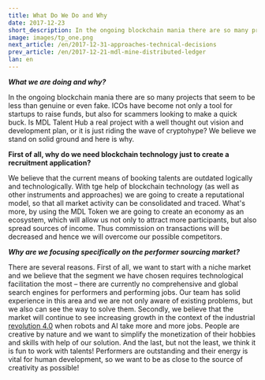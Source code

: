 ```yaml
---
title: What Do We Do and Why
date: 2017-12-23
short_description: In the ongoing blockchain mania there are so many projects that seem to be less than genuine or even fake
image: images/tp_one.png
next_article: /en/2017-12-31-approaches-technical-decisions
prev_article: /en/2017-12-21-mdl-mine-distributed-ledger
lan: en
---
```


***What we are doing and why?***

In the ongoing blockchain mania there are so many projects that seem to be less than genuine or even fake. ICOs have become not only a tool for startups to raise funds, but also for scammers looking to make a quick buck. Is MDL Talent Hub a real project with a well thought out vision and development plan, or it is just riding the wave of cryptohype? We believe we stand on solid ground and here is why. 

**First of all, why do we need blockchain technology just to create a recruitment application?** 

We believe that the current means of booking talents are outdated logically and technologically. With tge help of blockchain technology (as well as other instruments and approaches) we are going to create a reputational model, so that all market activity can be consolidated and traced. What's more, by using the MDL Token we are going to create an economy as an ecosystem, which will allow us not only to attract more participants, but also spread sources of income. Thus commission on transactions will be decreased and hence we will overcome our possible competitors. 

***Why are we focusing specifically on the performer sourcing market?***

There are several reasons.  First of all, we want to start with a niche market and we believe that the segment we have chosen requires technological facilitation the most – there are currently no comprehensive and global search engines for performers and performing jobs. Our team has solid experience in this area and we are not only aware of existing problems, but we also can see the way to solve them. 
Secondly, we believe that the market will continue to see increasing growth in the context of the industrial <a href="https://en.wikipedia.org/wiki/Industry_4.0">revolution 4.0</a> when robots and AI take more and more jobs. People are creative by nature and we want to simplify the monetization of their hobbies and skills with help of our solution. 
And the last, but not the least, we think it is fun to work with talents! Performers are outstanding and their energy is vital for human development, so we want to be as close to the source of creativity as possible!
